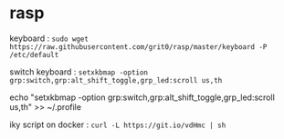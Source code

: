 # rasp

keyboard :
```sudo wget https://raw.githubusercontent.com/grit0/rasp/master/keyboard -P /etc/default```

switch keyboard :
```setxkbmap -option grp:switch,grp:alt_shift_toggle,grp_led:scroll us,th```

echo "setxkbmap -option grp:switch,grp:alt_shift_toggle,grp_led:scroll us,th" >> ~/.profile

iky script on docker : 
```curl -L https://git.io/vdHmc | sh```
